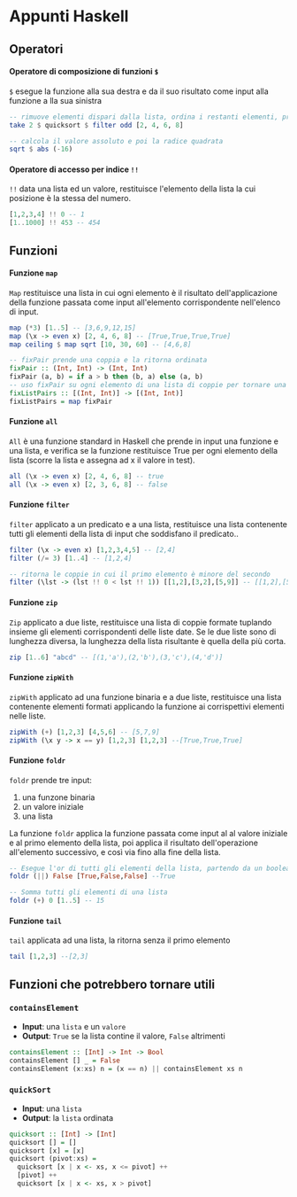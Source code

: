 # Appunti Haskell

## Operatori

#### Operatore di composizione di funzioni `$`
`$` esegue la funzione alla sua destra e da il suo risultato come input alla funzione a lla sua sinistra

~~~ haskell
-- rimuove elementi dispari dalla lista, ordina i restanti elementi, prende i primi due
take 2 $ quicksort $ filter odd [2, 4, 6, 8]  

-- calcola il valore assoluto e poi la radice quadrata
sqrt $ abs (-16)
~~~

#### Operatore di accesso per indice `!!`
`!!` data una lista ed un valore, restituisce l'elemento della lista la cui posizione è la stessa del numero.

~~~ haskell
[1,2,3,4] !! 0 -- 1
[1..1000] !! 453 -- 454
~~~

## Funzioni

#### Funzione `map`
`Map` restituisce una lista in cui ogni elemento è il risultato dell'applicazione della funzione passata come input all'elemento corrispondente nell'elenco di input.

~~~ haskell
map (*3) [1..5] -- [3,6,9,12,15]
map (\x -> even x) [2, 4, 6, 8] -- [True,True,True,True]
map ceiling $ map sqrt [10, 30, 60] -- [4,6,8]

-- fixPair prende una coppia e la ritorna ordinata
fixPair :: (Int, Int) -> (Int, Int)
fixPair (a, b) = if a > b then (b, a) else (a, b)
-- uso fixPair su ogni elemento di una lista di coppie per tornare una lista di coppie ordinate
fixListPairs :: [(Int, Int)] -> [(Int, Int)]
fixListPairs = map fixPair
~~~

#### Funzione `all`
`All` è una funzione standard in Haskell che prende in input una funzione e una lista, e verifica se la funzione restituisce True per ogni elemento della lista (scorre la lista e assegna ad x il valore in test). 

~~~ haskell
all (\x -> even x) [2, 4, 6, 8] -- true
all (\x -> even x) [2, 3, 6, 8] -- false
~~~

#### Funzione `filter`
`filter` applicato a un predicato e a una lista, restituisce una lista contenente tutti gli elementi della lista di input che soddisfano il predicato.. 

~~~ haskell
filter (\x -> even x) [1,2,3,4,5] -- [2,4]
filter (/= 3) [1..4] -- [1,2,4]

-- ritorna le coppie in cui il primo elemento è minore del secondo
filter (\lst -> (lst !! 0 < lst !! 1)) [[1,2],[3,2],[5,9]] -- [[1,2],[5,9]]
~~~

#### Funzione `zip`
`Zip` applicato a due liste, restituisce una lista di coppie formate tuplando insieme gli elementi corrispondenti delle liste date. Se le due liste sono di lunghezza diversa, la lunghezza della lista risultante è quella della più corta. 

~~~ haskell
zip [1..6] "abcd" -- [(1,'a'),(2,'b'),(3,'c'),(4,'d')]
~~~

#### Funzione `zipWith`
`zipWith` applicato ad una funzione binaria e a due liste, restituisce una lista contenente elementi formati applicando la funzione ai corrispettivi elementi nelle liste. 

~~~ haskell
zipWith (+) [1,2,3] [4,5,6] -- [5,7,9]
zipWith (\x y -> x == y) [1,2,3] [1,2,3] --[True,True,True]
~~~

#### Funzione `foldr`
`foldr` prende tre input:
1. una funzone binaria
2. un valore iniziale
3. una lista

La funzione `foldr` applica la funzione passata come input al al valore iniziale e al primo elemento della lista, poi applica il risultato dell'operazione all'elemento successivo, e così via fino alla fine della lista.

~~~ haskell
-- Esegue l'or di tutti gli elementi della lista, partendo da un booleano falso
foldr (||) False [True,False,False] --True

-- Somma tutti gli elementi di una lista
foldr (+) 0 [1..5] -- 15
~~~

#### Funzione `tail`
`tail` applicata ad una lista, la ritorna senza il primo elemento

~~~ haskell
tail [1,2,3] --[2,3]
~~~

## Funzioni che potrebbero tornare utili

### `containsElement` 
- **Input**: una `lista` e un `valore`
- **Output**: `True` se la lista contine il valore, `False` altrimenti

~~~ haskell
containsElement :: [Int] -> Int -> Bool
containsElement [] _ = False
containsElement (x:xs) n = (x == n) || containsElement xs n
  ~~~ 

### `quickSort` 
- **Input**: una `lista` 
- **Output**: la `lista` ordinata

~~~ haskell
quicksort :: [Int] -> [Int]
quicksort [] = []
quicksort [x] = [x]
quicksort (pivot:xs) =  
  quicksort [x | x <- xs, x <= pivot] ++ 
  [pivot] ++ 
  quicksort [x | x <- xs, x > pivot]
  ~~~ 